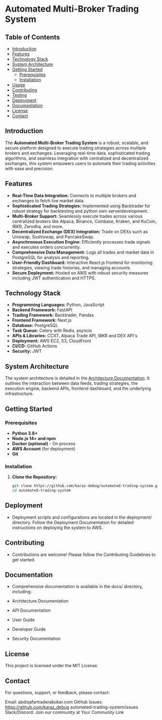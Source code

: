 # Automated Multi-Broker Trading System

## Table of Contents

- [Introduction](#introduction)
- [Features](#features)
- [Technology Stack](#technology-stack)
- [System Architecture](#system-architecture)
- [Getting Started](#getting-started)
  - [Prerequisites](#prerequisites)
  - [Installation](#installation)
- [Usage](#usage)
- [Contributing](#contributing)
- [Testing](#testing)
- [Deployment](#deployment)
- [Documentation](#documentation)
- [License](#license)
- [Contact](#contact)

## Introduction

The **Automated Multi-Broker Trading System** is a robust, scalable, and secure platform designed to execute trading strategies across multiple brokers and exchanges. Leveraging real-time data, sophisticated trading algorithms, and seamless integration with centralized and decentralized exchanges, this system empowers users to automate their trading activities with ease and precision.

## Features

- **Real-Time Data Integration:** Connects to multiple brokers and exchanges to fetch live market data.
- **Sophisticated Trading Strategies:** Implemented using Backtrader for robust strategy for backtesting and python own serverdevelopment.
- **Multi-Broker Support:** Seamlessly execute trades across various centralized brokers like Alpaca, Binance, Coinbase, Kraken, and KuCoin, IBKR, Zerodha, and more.
- **Decentralized Exchange (DEX) Integration:** Trade on DEXs such as Uniswap, Sushiswap, and PancakeSwap.
- **Asynchronous Execution Engine:** Efficiently processes trade signals and executes orders concurrently.
- **Comprehensive Data Management:** Logs all trades and market data in PostgreSQL for analysis and reporting.
- **User-Friendly Dashboard:** Interactive React.js frontend for monitoring strategies, viewing trade histories, and managing accounts.
- **Secure Deployment:** Hosted on AWS with robust security measures including JWT authentication and HTTPS.

## Technology Stack

- **Programming Languages:** Python, JavaScript
- **Backend Framework:** FastAPI
- **Trading Framework:** Backtrader, Pandas
- **Frontend Framework:** Next.js
- **Database:** PostgreSQL
- **Task Queue:** Celery with Redis, asyncio
- **APIs & Libraries:** CCXT, Alpaca Trade API, IBKR and DEX API's
- **Deployment:** AWS EC2, S3, CloudFront
- **CI/CD:** GitHub Actions
- **Security:** JWT

## System Architecture

The system architecture is detailed in the [Architecture Documentation](./docs/architecture.md). It outlines the interaction between data feeds, trading strategies, the execution engine, backend APIs, frontend dashboard, and the underlying infrastructure.

## Getting Started

### Prerequisites

- **Python 3.8+**
- **Node.js 14+ and npm**
- **Docker (optional)** - On process
- **AWS Account** (for deployment)
- **Git**

### Installation

1. **Clone the Repository:**
   ```bash
   git clone https://github.com/karaz-debug/automated-trading-system.git
   cd automated-trading-system

## Deployment
- Deployment scripts and configurations are located in the deployment/ directory. Follow the Deployment Documentation for detailed instructions on deploying the system to AWS.

## Contributing
- Contributions are welcome! Please follow the Contributing Guidelines to get started.

## Documentation
- Comprehensive documentation is available in the docs/ directory, including:

- Architecture Documentation
- API Documentation
- User Guide
- Developer Guide
- Security Documentation

## License
This project is licensed under the MIT License.

## Contact
For questions, support, or feedback, please contact:

Email: abdiqafartraderabukar.com
GitHub Issues: https://github.com/karaz_debug automated-trading-system/issues
Slack/Discord: Join our community at Your Community Link

